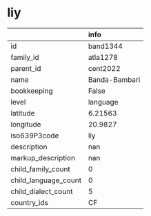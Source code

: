 # liy
|                      | info          |
|:---------------------|:--------------|
| id                   | band1344      |
| family_id            | atla1278      |
| parent_id            | cent2022      |
| name                 | Banda-Bambari |
| bookkeeping          | False         |
| level                | language      |
| latitude             | 6.21563       |
| longitude            | 20.9827       |
| iso639P3code         | liy           |
| description          | nan           |
| markup_description   | nan           |
| child_family_count   | 0             |
| child_language_count | 0             |
| child_dialect_count  | 5             |
| country_ids          | CF            |